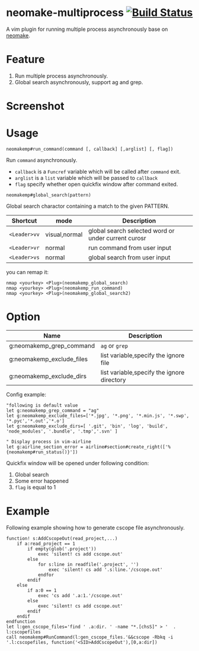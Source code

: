 # neomake-multiprocess [![Build Status](https://travis-ci.org/tracyone/neomake-multiprocess.svg?branch=master)](https://travis-ci.org/tracyone/neomake-multiprocess)

A vim plugin for running multiple process asynchronously base on [neomake](https://github.com/neomake/neomake).

# Feature

1. Run multiple process asynchronously.
2. Global search asynchronously, support ag and grep.

# Screenshot

# Usage

```vim
neomakemp#run_command(command [, callback] [,arglist] [, flag])
```

Run `command` asynchronously.

- `callback` is a `Funcref` variable which will be called after `command` exit.
- `arglist` is a `list` variable which will be passed to `callback`
- `flag` specify whether open quickfix window after command exited.

```vim
neomakemp#global_search(pattern)
```

Global search charactor containing a match to the given PATTERN.

Shortcut   | mode  | Description
--------   | ----- | -----------
`<Leader>vv` | visual,normal| global search selected word or under current curosr
`<Leader>vr` | normal| run command from user input
`<Leader>vs` | normal| global search from user input

you can remap it:

```vim
nmap <yourkey> <Plug>(neomakemp_global_search) 
nmap <yourkey> <Plug>(neomakemp_run_command) 
nmap <yourkey> <Plug>(neomakemp_global_search2) 
```

# Option

Name                         | Description
----                         | -----------
g:neomakemp_grep_command     | `ag` or `grep`
g:neomakemp_exclude_files    | list variable,specify the ignore file
g:neomakemp_exclude_dirs     | list variable,specify the ignore directory


Config example:

```vim
"following is default value
let g:neomakemp_grep_command = "ag"
let g:neomakemp_exclude_files=['*.jpg', '*.png', '*.min.js', '*.swp', '*.pyc','*.out','*.o']
let g:neomakemp_exclude_dirs=[ '.git', 'bin', 'log', 'build', 'node_modules', '.bundle', '.tmp','.svn' ]

" Display process in vim-airline
let g:airline_section_error = airline#section#create_right(['%{neomakemp#run_status()}'])
```

Quickfix window will be opened under following condition:

1. Global search
2. Some error happened
3. `flag` is equal to 1


# Example

Following example showing how to generate cscope file asynchronously.

```vim
function! s:AddCscopeOut(read_project,...)
    if a:read_project == 1
        if empty(glob('.project'))
            exec 'silent! cs add cscope.out'
        else
            for s:line in readfile('.project', '')
                exec 'silent! cs add '.s:line.'/cscope.out'
            endfor
        endif
    else
        if a:0 == 1
            exec 'cs add '.a:1.'/cscope.out'
        else
            exec 'silent! cs add cscope.out'
        endif
    endif
endfunction
let l:gen_cscope_files='find ' .a:dir. ' -name "*.[chsS]" > '  . l:cscopefiles
call neomakemp#RunCommand(l:gen_cscope_files.'&&cscope -Rbkq -i '.l:cscopefiles, function('<SID>AddCscopeOut'),[0,a:dir])
```

